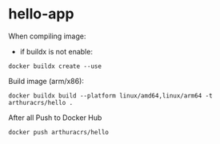 # hello-app
When compiling image:
- if buildx is not enable:
```
docker buildx create --use
```
Build image (arm/x86):
```
docker buildx build --platform linux/amd64,linux/arm64 -t arthuracrs/hello .
```

After all Push to Docker Hub
```
docker push arthuracrs/hello
```
